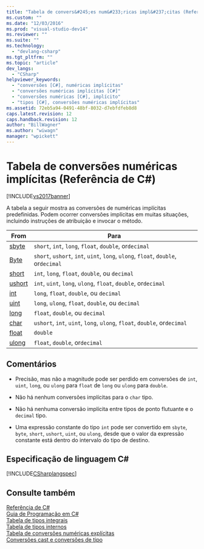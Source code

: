 ```yaml
---
title: "Tabela de convers&#245;es num&#233;ricas impl&#237;citas (Refer&#234;ncia de C#) | Microsoft Docs"
ms.custom: ""
ms.date: "12/03/2016"
ms.prod: "visual-studio-dev14"
ms.reviewer: ""
ms.suite: ""
ms.technology: 
  - "devlang-csharp"
ms.tgt_pltfrm: ""
ms.topic: "article"
dev_langs: 
  - "CSharp"
helpviewer_keywords: 
  - "conversões [C#], numéricas implícitas"
  - "conversões numéricas implícitas [C#]"
  - "conversões numéricas [C#], implícito"
  - "tipos [C#], conversões numéricas implícitas"
ms.assetid: 72eb5a94-0491-48bf-8032-d7ebfdfeb8d8
caps.latest.revision: 12
caps.handback.revision: 12
author: "BillWagner"
ms.author: "wiwagn"
manager: "wpickett"
---
```

# Tabela de convers&#245;es num&#233;ricas impl&#237;citas (Refer&#234;ncia de C#)
[!INCLUDE[vs2017banner](../../../csharp/includes/vs2017banner.md)]

A tabela a seguir mostra as conversões de numéricas implícitas predefinidas.  Podem ocorrer conversões implícitas em muitas situações, incluindo instruções de atribuição e invocar o método.  
  
|From|Para|  
|----------|----------|  
|[sbyte](../../../csharp/language-reference/keywords/sbyte.md)|`short`, `int`, `long`, `float`, `double`, or`decimal`|  
|[Byte](../../../csharp/language-reference/keywords/byte.md)|`short`, `ushort`, `int`, `uint`, `long`, `ulong`, `float`, `double`, or`decimal`|  
|[short](../../../csharp/language-reference/keywords/short.md)|`int`, `long`, `float`, `double`, ou `decimal`|  
|[ushort](../../../csharp/language-reference/keywords/ushort.md)|`int`, `uint`, `long`, `ulong`, `float`, `double`, or`decimal`|  
|[int](../../../csharp/language-reference/keywords/int.md)|`long`, `float`, `double`, ou `decimal`|  
|[uint](../../../csharp/language-reference/keywords/uint.md)|`long`, `ulong`, `float`, `double`, ou `decimal`|  
|[long](../../../csharp/language-reference/keywords/long.md)|`float`, `double`, ou `decimal`|  
|[char](../../../csharp/language-reference/keywords/char.md)|`ushort`, `int`, `uint`, `long`, `ulong`, `float`, `double`, or`decimal`|  
|[float](../../../csharp/language-reference/keywords/float.md)|`double`|  
|[ulong](../../../csharp/language-reference/keywords/ulong.md)|`float`, `double`, or`decimal`|  
  
## Comentários  
  
-   Precisão, mas não a magnitude pode ser perdido em conversões de `int`, `uint`, `long`, ou `ulong` para `float` de `long` ou `ulong` para `double`.  
  
-   Não há nenhum conversões implícitas para o `char` tipo.  
  
-   Não há nenhuma conversão implícita entre tipos de ponto flutuante e o `decimal` tipo.  
  
-   Uma expressão constante do tipo `int` pode ser convertido em `sbyte`, `byte`, `short`, `ushort`, `uint`, ou `ulong`, desde que o valor da expressão constante está dentro do intervalo do tipo de destino.  
  
## Especificação de linguagem C\#  
 [!INCLUDE[CSharplangspec](../../../csharp/language-reference/keywords/includes/csharplangspec_md.md)]  
  
## Consulte também  
 [Referência de C\#](../../../csharp/language-reference/index.md)   
 [Guia de Programação em C\#](../../../csharp/programming-guide/index.md)   
 [Tabela de tipos integrais](../../../csharp/language-reference/keywords/integral-types-table.md)   
 [Tabela de tipos internos](../../../csharp/language-reference/keywords/built-in-types-table.md)   
 [Tabela de conversões numéricas explícitas](../../../csharp/language-reference/keywords/explicit-numeric-conversions-table.md)   
 [Conversões cast e conversões de tipo](../../../csharp/programming-guide/types/casting-and-type-conversions.md)